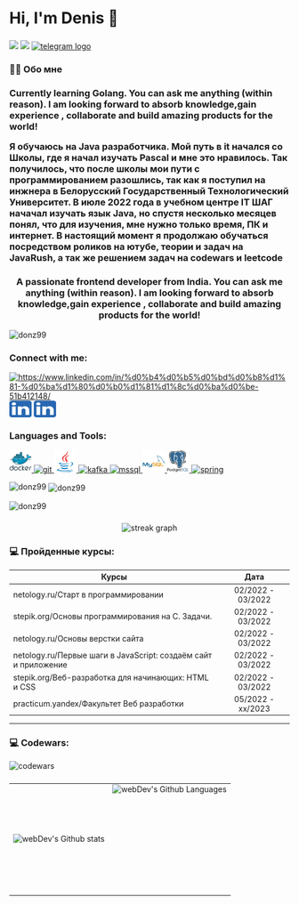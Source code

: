 # Hi, I'm Denis :wave:

###

<div align="left">
  <a href="https://www.linkedin.com/in/denis-krasko-51b412148"><img src="https://img.shields.io/badge/linkedin-0077B5.svg?style=for-the-badge&logo=linkedin&logoColor=white"/></a>
  <a href="mailto:denis.krasko93@gmail.com"><img src="https://img.shields.io/badge/e‑mail-D14836.svg?style=for-the-badge&logo=GMail&logoColor=white"/></a>
  <a href="https://t.me/DenisKk9" target="_blank">
    <img src="https://img.shields.io/static/v1?message=Telegram&logo=telegram&label=&color=2CA5E0&logoColor=white&labelColor=&style=for-the-badge" height="30" alt="telegram logo"  />
  </a>
</div>


###

<h3 align="left">👩‍💻  Обо мне</h3>

###

<h3 align="left">Currently learning Golang. You can ask me anything (within reason). I am looking forward to absorb knowledge,gain experience , collaborate and build amazing products for the world!
  
  Я обучаюсь на Java разработчика. Мой путь в it начался со Школы, где я начал изучать Pascal и мне это нравилось. Так получилось, что после школы мои пути с программированием разошлись, так как я поступил на инжнера в Белорусский Государственный Технологический Университет. В июле 2022 года в учебном центре IT ШАГ начачал изучать язык Java, но спустя несколько месяцев понял, что для изучения, мне нужно только время, ПК и интернет. В настоящий момент я продолжаю обучаться посредством роликов на ютубе, теории и задач на JavaRush, а так же решением задач на codewars и leetcode</h3>

###



###

<h3 align="center">A passionate frontend developer from India. You can ask me anything (within reason). I am looking forward to absorb knowledge,gain experience , collaborate and build amazing products for the world!</h3>

<p align="left"> <img src="https://komarev.com/ghpvc/?username=donz99&label=Profile%20views&color=0e75b6&style=flat" alt="donz99" /> </p>

<h3 align="left">Connect with me:</h3>
<p align="left">
<a href="https://linkedin.com/in/https://www.linkedin.com/in/%d0%b4%d0%b5%d0%bd%d0%b8%d1%81-%d0%ba%d1%80%d0%b0%d1%81%d1%8c%d0%ba%d0%be-51b412148/" target="blank"><img align="center" src="https://raw.githubusercontent.com/rahuldkjain/github-profile-readme-generator/master/src/images/icons/Social/linked-in-alt.svg" alt="https://www.linkedin.com/in/%d0%b4%d0%b5%d0%bd%d0%b8%d1%81-%d0%ba%d1%80%d0%b0%d1%81%d1%8c%d0%ba%d0%be-51b412148/" height="30" width="40" /></a>
<a href="https://linkedin.com/in/https://www.linkedin.com/in/%d0%b4%d0%b5%d0%bd%d0%b8%d1%81-%d0%ba%d1%80%d0%b0%d1%81%d1%8c%d0%ba%d0%be-51b412148/" target="blank"><img align="center" src="https://github.com/donz99/donz99/blob/main/svg/5296501_linkedin_network_linkedin%20logo_icon.png" alt="https://www.linkedin.com/in/%d0%b4%d0%b5%d0%bd%d0%b8%d1%81-%d0%ba%d1%80%d0%b0%d1%81%d1%8c%d0%ba%d0%be-51b412148/" height="30" width="40" /></a>
<a href="https://linkedin.com/in/https://www.linkedin.com/in/%d0%b4%d0%b5%d0%bd%d0%b8%d1%81-%d0%ba%d1%80%d0%b0%d1%81%d1%8c%d0%ba%d0%be-51b412148/" target="blank"><img align="center" src="https://github.com/donz99/donz99/blob/main/svg/5296501_linkedin_network_linkedin%20logo_icon.svg" alt="https://www.linkedin.com/in/%d0%b4%d0%b5%d0%bd%d0%b8%d1%81-%d0%ba%d1%80%d0%b0%d1%81%d1%8c%d0%ba%d0%be-51b412148/" height="30" width="40" /></a>
</p>

<h3 align="left">Languages and Tools:</h3>
<p align="left"> <a href="https://www.docker.com/" target="_blank" rel="noreferrer"> <img src="https://raw.githubusercontent.com/devicons/devicon/master/icons/docker/docker-original-wordmark.svg" alt="docker" width="40" height="40"/> </a> <a href="https://git-scm.com/" target="_blank" rel="noreferrer"> <img src="https://www.vectorlogo.zone/logos/git-scm/git-scm-icon.svg" alt="git" width="40" height="40"/> </a> <a href="https://www.java.com" target="_blank" rel="noreferrer"> <img src="https://raw.githubusercontent.com/devicons/devicon/master/icons/java/java-original.svg" alt="java" width="40" height="40"/> </a> <a href="https://kafka.apache.org/" target="_blank" rel="noreferrer"> <img src="https://www.vectorlogo.zone/logos/apache_kafka/apache_kafka-icon.svg" alt="kafka" width="40" height="40"/> </a> <a href="https://www.microsoft.com/en-us/sql-server" target="_blank" rel="noreferrer"> <img src="https://www.svgrepo.com/show/303229/microsoft-sql-server-logo.svg" alt="mssql" width="40" height="40"/> </a> <a href="https://www.mysql.com/" target="_blank" rel="noreferrer"> <img src="https://raw.githubusercontent.com/devicons/devicon/master/icons/mysql/mysql-original-wordmark.svg" alt="mysql" width="40" height="40"/> </a> <a href="https://www.postgresql.org" target="_blank" rel="noreferrer"> <img src="https://raw.githubusercontent.com/devicons/devicon/master/icons/postgresql/postgresql-original-wordmark.svg" alt="postgresql" width="40" height="40"/> </a> <a href="https://spring.io/" target="_blank" rel="noreferrer"> <img src="https://www.vectorlogo.zone/logos/springio/springio-icon.svg" alt="spring" width="40" height="40"/> </a> </p>

<p><img align="left" src="https://github-readme-stats.vercel.app/api/top-langs?username=donz99&show_icons=true&locale=en&layout=compact" alt="donz99" /></p>

<p>&nbsp;<img align="center" src="https://github-readme-stats.vercel.app/api?username=donz99&show_icons=true&locale=en" alt="donz99" /></p>

<p><img align="center" src="https://github-readme-streak-stats.herokuapp.com/?user=donz99&" alt="donz99" /></p>

###

<div align="center">
  <img src="https://streak-stats.demolab.com?user=filimonovalexey&locale=en&mode=daily&theme=dark&hide_border=false&border_radius=5&order=3" height="220" alt="streak graph"  />
</div>


### 💻 Пройденные курсы:

| Курсы                                                           | Дата              |
| ----------------------------------------------------------------| :---------------: |
| netology.ru/Старт в программировании                            | 02/2022 - 03/2022 |
| stepik.org/Основы программирования на C. Задачи.                | 02/2022 - 03/2022 |
| netology.ru/Основы верстки сайта                                | 02/2022 - 03/2022 |
| netology.ru/Первые шаги в JavaScript: создаём сайт и приложение | 02/2022 - 03/2022 |
| stepik.org/Веб-разработка для начинающих: HTML и CSS            | 02/2022 - 03/2022 |
| practicum.yandex/Факультет Веб разработки                       | 05/2022 - xx/2023 |

---

### 💻 Codewars:

![codewars](https://www.codewars.com/users/donz99/badges/large)

###

<table>
  <tr>
    <td>
      <img align="left" src="http://github-readme-streak-stats.herokuapp.com?user=FilimonovAlexey&theme=dark&background=000000" alt="webDev's Github stats" />
    </td>
    <td>
      <img height="195px" align="right" alt="webDev's Github Languages" src="https://github-readme-stats.vercel.app/api/top-langs/?username=FilimonovAlexey&layout=compact&theme=vision-friendly-dark" />
    </td>
  </tr>


###
